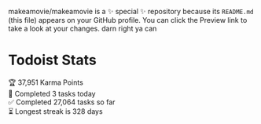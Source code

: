 makeamovie/makeamovie is a ✨ special ✨ repository because its `README.md` (this file) appears on your GitHub profile.
You can click the Preview link to take a look at your changes. darn right ya can

# Todoist Stats

<!-- TODO-IST:START -->
🏆  37,951 Karma Points           
🌸  Completed 3 tasks today           
✅  Completed 27,064 tasks so far           
⏳  Longest streak is 328 days
<!-- TODO-IST:END -->